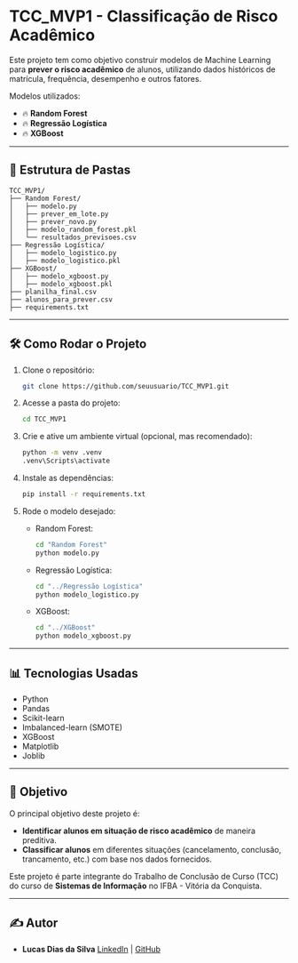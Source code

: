 ﻿# TCC\_MVP1 - Classificação de Risco Acadêmico

Este projeto tem como objetivo construir modelos de Machine Learning para **prever o risco acadêmico** de alunos, utilizando dados históricos de matrícula, frequência, desempenho e outros fatores.

Modelos utilizados:

* 🔥 **Random Forest**
* 🔥 **Regressão Logística**
* 🔥 **XGBoost**

---

## 📂 Estrutura de Pastas

```
TCC_MVP1/
├── Random Forest/
│   ├── modelo.py
│   ├── prever_em_lote.py
│   ├── prever_novo.py
│   ├── modelo_random_forest.pkl
│   └── resultados_previsoes.csv
├── Regressão Logística/
│   ├── modelo_logistico.py
│   ├── modelo_logistico.pkl
├── XGBoost/
│   ├── modelo_xgboost.py
│   ├── modelo_xgboost.pkl
├── planilha_final.csv
├── alunos_para_prever.csv
├── requirements.txt
```

---

## 🛠️ Como Rodar o Projeto

1. Clone o repositório:

   ```bash
   git clone https://github.com/seuusuario/TCC_MVP1.git
   ```

2. Acesse a pasta do projeto:

   ```bash
   cd TCC_MVP1
   ```

3. Crie e ative um ambiente virtual (opcional, mas recomendado):

   ```bash
   python -m venv .venv
   .venv\Scripts\activate
   ```

4. Instale as dependências:

   ```bash
   pip install -r requirements.txt
   ```

5. Rode o modelo desejado:

   * Random Forest:

     ```bash
     cd "Random Forest"
     python modelo.py
     ```
   * Regressão Logística:

     ```bash
     cd "../Regressão Logística"
     python modelo_logistico.py
     ```
   * XGBoost:

     ```bash
     cd "../XGBoost"
     python modelo_xgboost.py
     ```

---

## 📊 Tecnologias Usadas

* Python
* Pandas
* Scikit-learn
* Imbalanced-learn (SMOTE)
* XGBoost
* Matplotlib
* Joblib

---

## 🎯 Objetivo

O principal objetivo deste projeto é:

* **Identificar alunos em situação de risco acadêmico** de maneira preditiva.
* **Classificar alunos** em diferentes situações (cancelamento, conclusão, trancamento, etc.) com base nos dados fornecidos.

Este projeto é parte integrante do Trabalho de Conclusão de Curso (TCC) do curso de **Sistemas de Informação** no IFBA - Vitória da Conquista.

---

## ✍️ Autor

* **Lucas Dias da Silva**
  [LinkedIn](https://www.linkedin.com/in/seu-perfil) | [GitHub](https://github.com/seuusuario)

